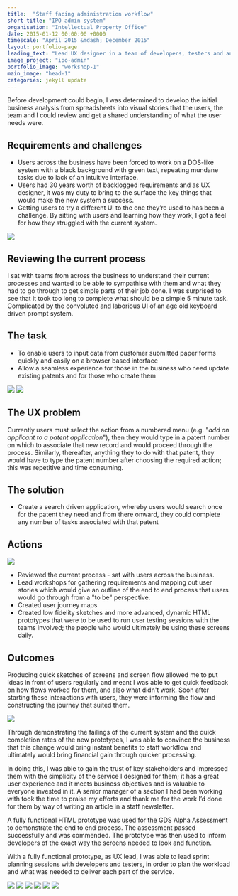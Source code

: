 ```yaml
---
title:  "Staff facing administration workflow"
short-title: "IPO admin system"
organisation: "Intellectual Property Office"
date: 2015-01-12 00:00:00 +0000
timescale: "April 2015 &mdash; December 2015"
layout: portfolio-page
leading_text: "Lead UX designer in a team of developers, testers and analysts, tasked with creating a strategy, framework and design for a newly designed system that will replace a thirty year old mainframe system."
image_project: "ipo-admin"
portfolio_image: "workshop-1"
main_image: "head-1"
categories: jekyll update
---
```


Before development could begin, I was determined to develop the initial business analysis from spreadsheets into visual stories that the users, the team and I could review and get a shared understanding of what the user needs were.

Requirements and challenges
---------------------------
* Users across the business have been forced to work on a DOS-like system with a black background with green text, repeating mundane tasks due to lack of an intuitive interface.
* Users had 30 years worth of backlogged requirements and as UX designer, it was my duty to bring to the surface the key things that would make the new system a success.
* Getting users to try a different UI to the one they’re used to has been a challenge. By sitting with users and learning how they work, I got a feel for how they struggled with the current system.

<img class="right" src="/images/{{ page.image_project }}/workshop-1.jpg" />

Reviewing the current process
-----------------------------
I sat with teams from across the business to understand their current processes and wanted to be able to sympathise with them and what they had to go through to get simple parts of their job done. I was surprised to see that it took too long to complete what should be a simple 5 minute task. Complicated by the convoluted and laborious UI of an age old keyboard driven prompt system.

The task
--------
* To enable users to input data from customer submitted paper forms quickly and easily on a browser based interface
* Allow a seamless experience for those in the business who need update existing patents and for those who create them

<img src="/images/{{ page.image_project }}/workflow-diagram.jpg" />

<img class="right" src="/images/{{ page.image_project }}/persona-nathan.jpg" />

The UX problem
--------------
Currently users must select the action from a numbered menu (e.g. "*add an applicant to a patent application*"), then they would type in a patent number on which to associate that new record and would proceed through the process. Similarly, thereafter, anything they to do with that patent, they would have to type the patent number after choosing the required action; this was repetitive and time consuming.

The solution
------------
* Create a search driven application, whereby users would search once for the patent they need and from there onward, they could complete any number of tasks associated with that patent



Actions
-------

<img class="right" src="/images/{{ page.image_project }}/sketch-4.jpg" />

* Reviewed the current process - sat with users across the business.
* Lead workshops for gathering requirements and mapping out user stories which would give an outline of the end to end process that users would go through from a "to be" perspective.
* Created user journey maps
* Created low fidelity sketches and more advanced, dynamic HTML prototypes that were to be used to run user testing sessions with the teams involved; the people who would ultimately be using these screens daily.

Outcomes
--------

Producing quick sketches of screens and screen flow allowed me to put ideas in front of users regularly and meant I was able to get quick feedback on how flows worked for them, and also what didn't work. Soon after starting these interactions with users, they were informing the flow and constructing the journey that suited them.

<img class="right" src="/images/{{ page.image_project }}/application-create-1.jpg" />

Through demonstrating the failings of the current system and the quick completion rates of the new prototypes, I was able to convince the business that this change would bring instant benefits to staff workflow and ultimately would bring financial gain through quicker processing.

In doing this, I was able to gain the trust of key stakeholders and impressed them with the simplicity of the service I designed for them; it has a great user experience and it meets business objectives and is valuable to everyone invested in it. A senior manager of a section I had been working with took the time to praise my efforts and thank me for the work I’d done for them by way of writing an article in a staff newsletter.

A fully functional HTML prototype was used for the GDS Alpha Assessment to demonstrate the end to end process. The assessment passed successfully and was commended. The prototype was then used to inform developers of the exact way the screens needed to look and function.

With a fully functional prototype, as UX lead, I was able to lead sprint planning sessions with developers and testers, in order to plan the workload and what was needed to deliver each part of the service.

<img src="/images/{{ page.image_project }}/ida-journey.jpg" />

<img src="/images/{{ page.image_project }}/persona-rachel.jpg" />

<img src="/images/{{ page.image_project }}/sketch-1.jpg" />

<img src="/images/{{ page.image_project }}/application-create.jpg" />

<img src="/images/{{ page.image_project }}/patent-history.jpg" />

<img src="/images/{{ page.image_project }}/patent-roles.jpg" />
